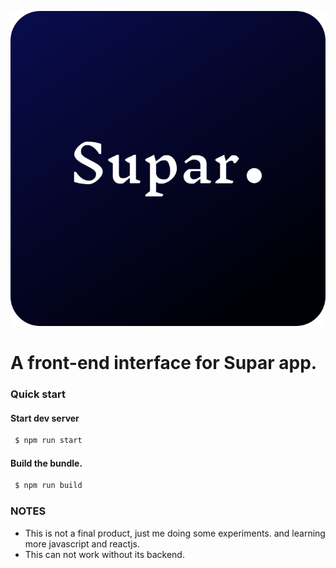 ![LOGO](.\public\img\SuparLogoFav.svg)

# A front-end interface for Supar app.
### Quick start

#### Start dev server
```bash
 $ npm run start
```

#### Build the bundle.
```bash
 $ npm run build
```

### NOTES

- This is not a final product, just me doing some experiments. and learning
more javascript and reactjs.
- This can not work without its backend.
